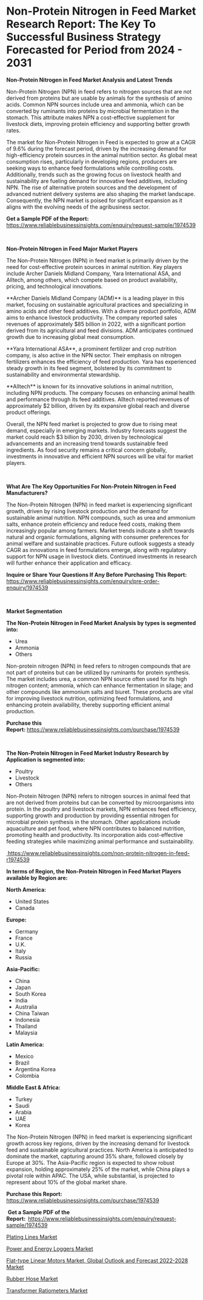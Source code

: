 <p><h1>Non-Protein Nitrogen in Feed Market Research Report: The Key To Successful Business Strategy Forecasted for Period from 2024 - 2031</h1></p><p><strong>Non-Protein Nitrogen in Feed Market Analysis and Latest Trends</strong></p>
<p><p>Non-Protein Nitrogen (NPN) in feed refers to nitrogen sources that are not derived from proteins but are usable by animals for the synthesis of amino acids. Common NPN sources include urea and ammonia, which can be converted by ruminants into proteins by microbial fermentation in the stomach. This attribute makes NPN a cost-effective supplement for livestock diets, improving protein efficiency and supporting better growth rates. </p><p>The market for Non-Protein Nitrogen in Feed is expected to grow at a CAGR of 9.6% during the forecast period, driven by the increasing demand for high-efficiency protein sources in the animal nutrition sector. As global meat consumption rises, particularly in developing regions, producers are seeking ways to enhance feed formulations while controlling costs. Additionally, trends such as the growing focus on livestock health and sustainability are fueling demand for innovative feed additives, including NPN. The rise of alternative protein sources and the development of advanced nutrient delivery systems are also shaping the market landscape. Consequently, the NPN market is poised for significant expansion as it aligns with the evolving needs of the agribusiness sector.</p></p>
<p><strong>Get a Sample PDF of the Report:&nbsp;</strong> <a href="https://www.reliablebusinessinsights.com/enquiry/request-sample/1974539?utm_campaign=1091&utm_medium=2&utm_source=Github&utm_content=ia&utm_term=01112024&utm_id=non-protein-nitrogen-in-feed">https://www.reliablebusinessinsights.com/enquiry/request-sample/1974539</a></p>
<p>&nbsp;</p>
<p><strong>Non-Protein Nitrogen in Feed Major Market Players</strong></p>
<p><p>The Non-Protein Nitrogen (NPN) in feed market is primarily driven by the need for cost-effective protein sources in animal nutrition. Key players include Archer Daniels Midland Company, Yara International ASA, and Alltech, among others, which compete based on product availability, pricing, and technological innovations.</p><p>**Archer Daniels Midland Company (ADM)** is a leading player in this market, focusing on sustainable agricultural practices and specializing in amino acids and other feed additives. With a diverse product portfolio, ADM aims to enhance livestock productivity. The company reported sales revenues of approximately $85 billion in 2022, with a significant portion derived from its agricultural and feed divisions. ADM anticipates continued growth due to increasing global meat consumption.</p><p>**Yara International ASA**, a prominent fertilizer and crop nutrition company, is also active in the NPN sector. Their emphasis on nitrogen fertilizers enhances the efficiency of feed production. Yara has experienced steady growth in its feed segment, bolstered by its commitment to sustainability and environmental stewardship.</p><p>**Alltech** is known for its innovative solutions in animal nutrition, including NPN products. The company focuses on enhancing animal health and performance through its feed additives. Alltech reported revenues of approximately $2 billion, driven by its expansive global reach and diverse product offerings.</p><p>Overall, the NPN feed market is projected to grow due to rising meat demand, especially in emerging markets. Industry forecasts suggest the market could reach $3 billion by 2030, driven by technological advancements and an increasing trend towards sustainable feed ingredients. As food security remains a critical concern globally, investments in innovative and efficient NPN sources will be vital for market players.</p></p>
<p>&nbsp;</p>
<p><strong>What Are The Key Opportunities For Non-Protein Nitrogen in Feed Manufacturers?</strong></p>
<p><p>The Non-Protein Nitrogen (NPN) in feed market is experiencing significant growth, driven by rising livestock production and the demand for sustainable animal nutrition. NPN compounds, such as urea and ammonium salts, enhance protein efficiency and reduce feed costs, making them increasingly popular among farmers. Market trends indicate a shift towards natural and organic formulations, aligning with consumer preferences for animal welfare and sustainable practices. Future outlook suggests a steady CAGR as innovations in feed formulations emerge, along with regulatory support for NPN usage in livestock diets. Continued investments in research will further enhance their application and efficacy.</p></p>
<p><strong>Inquire or Share Your Questions If Any Before Purchasing This Report:</strong> <a href="https://www.reliablebusinessinsights.com/enquiry/pre-order-enquiry/1974539?utm_campaign=1091&utm_medium=2&utm_source=Github&utm_content=ia&utm_term=01112024&utm_id=non-protein-nitrogen-in-feed">https://www.reliablebusinessinsights.com/enquiry/pre-order-enquiry/1974539</a></p>
<p>&nbsp;</p>
<p><strong>Market Segmentation</strong></p>
<p><strong>The Non-Protein Nitrogen in Feed Market Analysis by types is segmented into:</strong></p>
<p><ul><li>Urea</li><li>Ammonia</li><li>Others</li></ul></p>
<p><p>Non-protein nitrogen (NPN) in feed refers to nitrogen compounds that are not part of proteins but can be utilized by ruminants for protein synthesis. The market includes urea, a common NPN source often used for its high nitrogen content; ammonia, which can enhance fermentation in silage; and other compounds like ammonium salts and biuret. These products are vital for improving livestock nutrition, optimizing feed formulations, and enhancing protein availability, thereby supporting efficient animal production.</p></p>
<p><strong>Purchase this Report:&nbsp;</strong><a href="https://www.reliablebusinessinsights.com/purchase/1974539?utm_campaign=1091&utm_medium=2&utm_source=Github&utm_content=ia&utm_term=01112024&utm_id=non-protein-nitrogen-in-feed">https://www.reliablebusinessinsights.com/purchase/1974539</a></p>
<p>&nbsp;</p>
<p><strong>The Non-Protein Nitrogen in Feed Market Industry Research by Application is segmented into:</strong></p>
<p><ul><li>Poultry</li><li>Livestock</li><li>Others</li></ul></p>
<p><p>Non-Protein Nitrogen (NPN) refers to nitrogen sources in animal feed that are not derived from proteins but can be converted by microorganisms into protein. In the poultry and livestock markets, NPN enhances feed efficiency, supporting growth and production by providing essential nitrogen for microbial protein synthesis in the stomach. Other applications include aquaculture and pet food, where NPN contributes to balanced nutrition, promoting health and productivity. Its incorporation aids cost-effective feeding strategies while maximizing animal performance and sustainability.</p></p>
<p><a href="https://www.reliablebusinessinsights.com/non-protein-nitrogen-in-feed-r1974539?utm_campaign=1091&utm_medium=2&utm_source=Github&utm_content=ia&utm_term=01112024&utm_id=non-protein-nitrogen-in-feed">&nbsp;https://www.reliablebusinessinsights.com/non-protein-nitrogen-in-feed-r1974539</a></p>
<p><strong>In terms of Region, the Non-Protein Nitrogen in Feed Market Players available by Region are:</strong></p>
<p>
    <p> <strong> North America: </strong>
        <ul>
            <li>United States</li>
            <li>Canada</li>
        </ul>
        </p> 
    <p> <strong> Europe: </strong>
        <ul>
            <li>Germany</li>
            <li>France</li>
            <li>U.K.</li>
            <li>Italy</li>
            <li>Russia</li>
        </ul>
        </p> 
    <p> <strong> Asia-Pacific: </strong>
        <ul>
            <li>China</li>
            <li>Japan</li>
            <li>South Korea</li>
            <li>India</li>
            <li>Australia</li>
            <li>China Taiwan</li>
            <li>Indonesia</li>
            <li>Thailand</li>
            <li>Malaysia</li>
        </ul>
        </p> 
    <p> <strong> Latin America: </strong>
        <ul>
            <li>Mexico</li>
            <li>Brazil</li>
            <li>Argentina Korea</li>
            <li>Colombia</li>
        </ul>
        </p> 
    <p> <strong> Middle East & Africa: </strong>
        <ul>
            <li>Turkey</li>
            <li>Saudi</li>
            <li>Arabia</li>
            <li>UAE</li>
            <li>Korea</li>
        </ul>
    </p>
    </p>
<p><p>The Non-Protein Nitrogen (NPN) in feed market is experiencing significant growth across key regions, driven by the increasing demand for livestock feed and sustainable agricultural practices. North America is anticipated to dominate the market, capturing around 35% share, followed closely by Europe at 30%. The Asia-Pacific region is expected to show robust expansion, holding approximately 25% of the market, while China plays a pivotal role within APAC. The USA, while substantial, is projected to represent about 10% of the global market share.</p></p>
<p><strong>Purchase this Report: </strong><a href="https://www.reliablebusinessinsights.com/purchase/1974539?utm_campaign=1091&utm_medium=2&utm_source=Github&utm_content=ia&utm_term=01112024&utm_id=non-protein-nitrogen-in-feed">https://www.reliablebusinessinsights.com/purchase/1974539</a></p>
<p>&nbsp;<strong>Get a Sample PDF of the Report:&nbsp;&nbsp;</strong><a href="https://www.reliablebusinessinsights.com/enquiry/request-sample/1974539?utm_campaign=1091&utm_medium=2&utm_source=Github&utm_content=ia&utm_term=01112024&utm_id=non-protein-nitrogen-in-feed">https://www.reliablebusinessinsights.com/enquiry/request-sample/1974539</a></p>
<p><strong></strong></p>
<p><p><a href="https://medium.com/@ellenqyqdyches/the-market-for-plating-lines-market-is-examined-in-this-report-along-with-the-factors-that-are-55f301d59beb?utm_campaign=1091&utm_medium=2&utm_source=Github&utm_content=ia&utm_term=01112024&utm_id=non-protein-nitrogen-in-feed">Plating Lines Market</a></p><p><a href="https://issuu.com/reportprime-2/docs/power-and-energy-loggers-market-siz_dc6553adc60eca?utm_campaign=1091&utm_medium=2&utm_source=Github&utm_content=ia&utm_term=01112024&utm_id=non-protein-nitrogen-in-feed">Power and Energy Loggers Market</a></p><p><a href="https://www.linkedin.com/pulse/future-trends-global-flat-type-linear-motors-market-outlook-j0r8e?utm_campaign=1091&utm_medium=2&utm_source=Github&utm_content=ia&utm_term=01112024&utm_id=non-protein-nitrogen-in-feed">Flat-type Linear Motors Market, Global Outlook and Forecast 2022-2028 Market</a></p><p><a href="https://medium.com/@chmcduffncwn/rubber-hose-market-research-report-2024-2031-8aaca995f35d?utm_campaign=1091&utm_medium=2&utm_source=Github&utm_content=ia&utm_term=01112024&utm_id=non-protein-nitrogen-in-feed">Rubber Hose Market</a></p><p><a href="https://issuu.com/reportprime-2/docs/transformer-ratiometers-market-size_5b22b6a66e4fcf?utm_campaign=1091&utm_medium=2&utm_source=Github&utm_content=ia&utm_term=01112024&utm_id=non-protein-nitrogen-in-feed">Transformer Ratiometers Market</a></p></p>